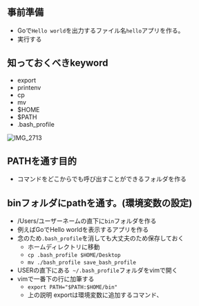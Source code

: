 ## 事前準備
- Goで`Hello world`を出力するファイル名`hello`アプリを作る。
- 実行する

## 知っておくべきkeyword
- export
- printenv
- cp
- mv
- $HOME
- $PATH
- .bash_profile

![IMG_2713](https://user-images.githubusercontent.com/66894552/179349866-50f14db9-c1e5-4da7-8591-d3fe7a503819.JPG)

## PATHを通す目的
- コマンドをどこからでも呼び出すことができるフォルダを作る

## binフォルダにpathを通す。(環境変数の設定)
- /Users/ユーザーネームの直下に`bin`フォルダを作る
- 例えばGoでHello worldを表示するアプリを作る
- 念のため`.bash_profile`を消しても大丈夫のため保存しておく
  - ホームディレクトリに移動
  - `cp .bash_profile $HOME/Desktop`
  - `mv ./bash_profile save_bash_profile`
- USERの直下にある` ~/.bash_profile`フォルダをvimで開く
- vimで一番下の行に加筆する
  - `export PATH="$PATH:$HOME/bin"` 
  - 上の説明 exportは環境変数に追加するコマンド、
